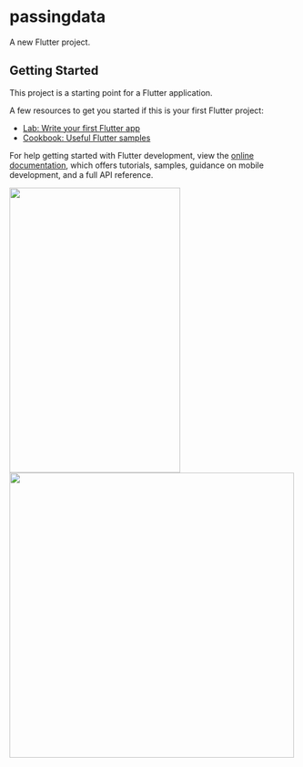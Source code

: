 # passingdata

A new Flutter project.

## Getting Started

This project is a starting point for a Flutter application.

A few resources to get you started if this is your first Flutter project:

- [Lab: Write your first Flutter app](https://docs.flutter.dev/get-started/codelab)
- [Cookbook: Useful Flutter samples](https://docs.flutter.dev/cookbook)

For help getting started with Flutter development, view the
[online documentation](https://docs.flutter.dev/), which offers tutorials,
samples, guidance on mobile development, and a full API reference.


<img src="https://user-images.githubusercontent.com/126196537/221032012-3642d9dc-f3c3-4c79-95d7-9be867cec2cb.png" width="300" height="500">
<img src="=https://user-images.githubusercontent.com/126196537/221032793-67973329-aa3c-416f-b0cf-d388f50c9f6e.png width="300" height="500">


